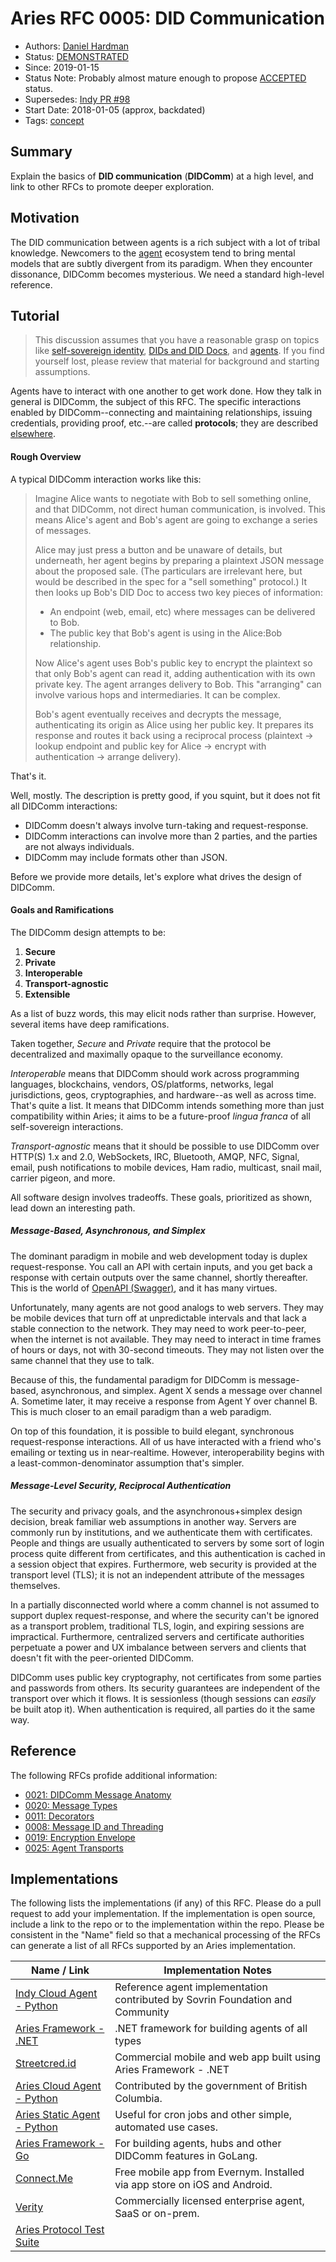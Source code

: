 # Aries RFC 0005: DID Communication

- Authors: [Daniel Hardman](daniel.hardman@gmail.com)
- Status: [DEMONSTRATED](/README.md#demonstrated)
- Since: 2019-01-15
- Status Note: Probably almost mature enough to propose [ACCEPTED](/README.md#rfc-lifecycle) status. 
- Supersedes: [Indy PR #98](https://github.com/hyperledger/indy-hipe/pull/98)
- Start Date: 2018-01-05 (approx, backdated)
- Tags: [concept](/tags.md#concept)

## Summary

Explain the basics of __DID communication__ (__DIDComm__) at a
high level, and link to other RFCs to promote deeper exploration.

## Motivation

The DID communication between agents is a rich subject with a lot of tribal
knowledge. Newcomers to the [agent](https://github.com/hyperledger/indy-hipe/pull/86)
ecosystem tend to bring mental models that are subtly divergent from
its paradigm. When they encounter dissonance, DIDComm becomes mysterious.
We need a standard high-level reference.

## Tutorial

>This discussion assumes that you have a reasonable grasp on topics like
[self-sovereign identity](https://medium.com/evernym/the-three-models-of-digital-identity-relationships-ca0727cb5186),
[DIDs and DID Docs](https://w3c-ccg.github.io/did-spec/), and [agents](
https://github.com/hyperledger/indy-hipe/pull/86). If you find yourself
lost, please review that material for background and starting assumptions.

Agents have to interact with one another to get work done. How they
talk in general is DIDComm, the subject of this RFC. The specific interactions enabled by
DIDComm--connecting and maintaining relationships, issuing credentials,
providing proof, etc.--are called __protocols__; they are described [elsewhere](
https://github.com/hyperledger/indy-hipe/pull/69).

#### Rough Overview

A typical DIDComm interaction works like this:

<blockquote>
Imagine Alice wants to negotiate with Bob to sell something online, and
that DIDComm, not direct human communication, is involved. This means Alice's
agent and Bob's agent are going to exchange a series of messages.

Alice may just press a button and be unaware of details, but underneath,
her agent begins by preparing a plaintext JSON message about the proposed sale.
(The particulars are irrelevant here, but would be described
in the spec for a "sell something" protocol.) It then looks up Bob's DID Doc
to access two key pieces of information:

* An endpoint (web, email, etc) where messages can be delivered to Bob.
* The public key that Bob's agent is using in the Alice:Bob relationship.

Now Alice's agent uses Bob's public key to encrypt the plaintext so that
only Bob's agent can read it, adding authentication with its own private key.
The agent arranges delivery to Bob. This "arranging" can involve various
hops and intermediaries. It can be complex.

Bob's agent eventually receives and decrypts the message, authenticating its
origin as Alice using her public key. It prepares its response and routes it
back using a reciprocal process (plaintext -> lookup endpoint and public key
for Alice -> encrypt with authentication -> arrange delivery).
</blockquote>

That's it.

Well, mostly. The description is pretty good, if you squint, but it does
not fit all DIDComm interactions:

* DIDComm doesn't always involve turn-taking and request-response.
* DIDComm interactions can involve more than 2 parties, and the parties are
not always individuals.
* DIDComm may include formats other than JSON.

Before we provide more details, let's explore what drives the design of
DIDComm.

#### Goals and Ramifications

The DIDComm design attempts to be:

1. __Secure__
2. __Private__
3. __Interoperable__
4. __Transport-agnostic__
5. __Extensible__

As a list of buzz words, this may elicit nods rather than surprise.
However, several items have deep ramifications.

Taken together, _Secure_ and _Private_ require that the protocol be
decentralized and maximally opaque to the surveillance economy.

_Interoperable_ means that DIDComm should work across programming languages,
blockchains, vendors, OS/platforms, networks, legal jurisdictions, geos,
cryptographies, and hardware--as well as across time. That's quite a list. It means that
DIDComm intends something more than just compatibility within Aries; it aims to be
a future-proof _lingua franca_ of all self-sovereign interactions.

_Transport-agnostic_ means that it should be possible to use DIDComm over
HTTP(S) 1.x and 2.0, WebSockets, IRC, Bluetooth, AMQP, NFC, Signal,
email, push notifications to mobile devices, Ham radio, multicast,
snail mail, carrier pigeon, and more.

All software design involves tradeoffs. These goals, prioritized as shown,
lead down an interesting path.

##### Message-Based, Asynchronous, and Simplex

The dominant paradigm in mobile and web development today is duplex
request-response. You call an API with certain inputs, and you get
back a response with certain outputs over the same channel, shortly
thereafter. This is the world of [OpenAPI (Swagger)](
https://swagger.io/docs/specification/about/), and it has many virtues.

Unfortunately, many agents are not good analogs to web servers. They may
be mobile devices that turn off at unpredictable intervals and that lack
a stable connection to the network. They may need to work peer-to-peer,
when the internet is not available. They may need to interact in time frames
of hours or days, not with 30-second timeouts. They may not listen over the
same channel that they use to talk.

Because of this, the fundamental paradigm for DIDComm is message-based,
asynchronous, and simplex. Agent X sends a message over channel A.
Sometime later, it may receive a response from Agent Y over channel B.
This is much closer to an email paradigm than a web paradigm.

On top of this foundation, it is possible to build elegant, synchronous
request-response interactions. All of us have interacted with a friend
who's emailing or texting us in near-realtime. However, interoperability
begins with a least-common-denominator assumption that's simpler.

##### Message-Level Security, Reciprocal Authentication

The security and privacy goals, and the asynchronous+simplex design
decision, break familiar web assumptions in another way. Servers are
commonly run by institutions, and we authenticate them with certificates.
People and things are usually authenticated to servers by some sort of
login process quite different from certificates, and this authentication
is cached in a session object that expires. Furthermore, web security
is provided at the transport level (TLS); it is not an independent
attribute of the messages themselves.

In a partially disconnected world where a comm channel is not assumed to
support duplex request-response, and where the security can't be ignored
as a transport problem, traditional TLS, login, and expiring sessions
are impractical. Furthermore, centralized servers and certificate
authorities perpetuate a power and UX imbalance between servers and clients
that doesn't fit with the peer-oriented DIDComm.

DIDComm uses public key cryptography, not certificates from some parties and
passwords from others. Its security guarantees are independent of the
transport over which it flows. It is sessionless (though sessions can
_easily_ be built atop it). When authentication is required, all
parties do it the same way.

## Reference

The following RFCs profide additional information:
* [0021: DIDComm Message Anatomy](../0021-didcomm-message-anatomy/README.md)
* [0020: Message Types](../0020-message-types/README.md)
* [0011: Decorators](../0011-decorators/README.md)
* [0008: Message ID and Threading](../0008-message-id-and-threading/README.md)
* [0019: Encryption Envelope](../../features/0019-encryption-envelope/README.md)
* [0025: Agent Transports](../../features/0025-didcomm-transports/README.md)


## Implementations

The following lists the implementations (if any) of this RFC. Please do a pull request to add your implementation. If the implementation is open source, include a link to the repo or to the implementation within the repo. Please be consistent in the "Name" field so that a mechanical processing of the RFCs can generate a list of all RFCs supported by an Aries implementation.

Name / Link | Implementation Notes
--- | ---
[Indy Cloud Agent - Python](https://github.com/hyperledger/indy-agent/python) | Reference agent implementation contributed by Sovrin Foundation and Community
[Aries Framework - .NET](https://github.com/hyperledger/aries-framework-dotnet) | .NET framework for building agents of all types
[Streetcred.id](https://streetcred.id/) | Commercial mobile and web app built using Aries Framework - .NET
[Aries Cloud Agent - Python](https://github.com/hyperledger/aries-cloudagent-python) | Contributed by the government of British Columbia.
[Aries Static Agent - Python](https://github.com/hyperledger/aries-staticagent-python) | Useful for cron jobs and other simple, automated use cases.
[Aries Framework - Go](https://github.com/hyperledger/aries-framework-go) | For building agents, hubs and other DIDComm features in GoLang.
[Connect.Me](https://www.evernym.com/blog/connect-me-sovrin-digital-wallet/) | Free mobile app from Evernym. Installed via app store on iOS and Android. 
[Verity](https://www.evernym.com/products/) | Commercially licensed enterprise agent, SaaS or on-prem.
[Aries Protocol Test Suite](https://github.com/hyperledger/aries-protocol-test-suite) | 
 
